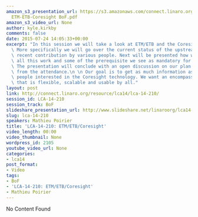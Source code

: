 ```yaml
---
amazon_s3_presentation_url: https://s3.amazonaws.com/connect.linaro.org/lca14/presentations/LCA14-210-
  ETM-ETB-Coresight BoF.pdf
amazon_s3_video_url: None
author: kyle.kirkby
comments: false
date: 2015-07-24 14:05:33+00:00
excerpt: "In this session we will take a look at ETM/ETB and the Coresight architecture.\
  \ More specifically we will go over the current status of the upstream code and\
  \ recent contribution by various people. Next will be presented how we plan on integrating\
  \ all this work and some of the prerequisite we see as mandatory for upstream acceptance.\
  \ The presentation will conclude with an open discussion on our plan and take ideas\
  \ from the attendance.\n \n Our goal is to get as much information as possible from\
  \ people interested in the Coresight technology. We want an encompassing solution\
  \ that is flexible, scalable and usable by all."
layout: post
link: http://connect.linaro.org/resource/lca14/lca-14-210/
session_id: LCA-14-210
session_track: BoF
slideshare_presentation_url: http://www.slideshare.net/linaroorg/lca14-210-etmetbcoresightbof
slug: lca-14-210
speakers: Mathieu Poirier
title: 'LCA-14-210: ETM/ETB/Coresight'
video_length: 00:00
video_thumbnail: None
wordpress_id: 2105
youtube_video_url: None
categories:
- lca14
post_format:
- Video
tags:
- BoF
- 'LCA-14-210: ETM/ETB/Coresight'
- Mathieu Poirier
---
```


No Content Found
